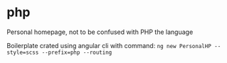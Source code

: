 # php
Personal homepage, not to be confused with PHP the language

Boilerplate crated using angular cli with command: ```ng new PersonalHP --style=scss --prefix=php --routing```

